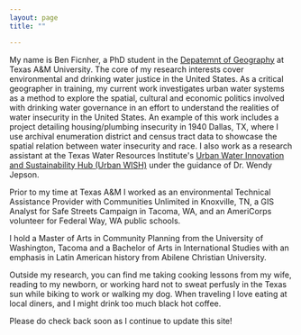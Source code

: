 ```yaml
--- 
layout: page
title: ""

---
```

My name is Ben Ficnher, a PhD student in the [Depatemnt of Geography](https://geography.tamu.edu/) at Texas A&M University. The core of my research interests cover environmental and drinking water justice in the United States. As a critical geographer in training, my current work investigates urban water systems as a method to explore the spatial, cultural and economic politics involved with drinking water governance in an effort to understand the realities of water insecurity in the United States. An example of this work includes a project detailing housing/plumbing insecurity in 1940 Dallas, TX, where I use archival enumeration district and census tract data to showcase the spatial relation between water insecurity and race. I also work as a research assistant at the Texas Water Resources Institute's [Urban Water Innovation and Sustainability Hub (Urban WISH)](https://twri.tamu.edu/our-work/engaging-educating/urban-wish/) under the guidance of Dr. Wendy Jepson. 

Prior to my time at Texas A&M I worked as an environmental Technical Assistance Provider with Communities Unlimited in Knoxville, TN, a GIS Analyst for Safe Streets Campaign in Tacoma, WA, and an AmeriCorps volunteer for Federal Way, WA public schools. 

I hold a Master of Arts in Community Planning from the University of Washington, Tacoma and a Bachelor of Arts in International Studies with an emphasis in Latin American history from Abilene Christian University. 

Outside my research, you can find me taking cooking lessons from my wife, reading to my newborn, or working hard not to sweat perfusly in the Texas sun while biking to work or walking my dog. When traveling I love eating at local diners, and I might drink too much black hot coffee.

Please do check back soon as I continue to update this site!
